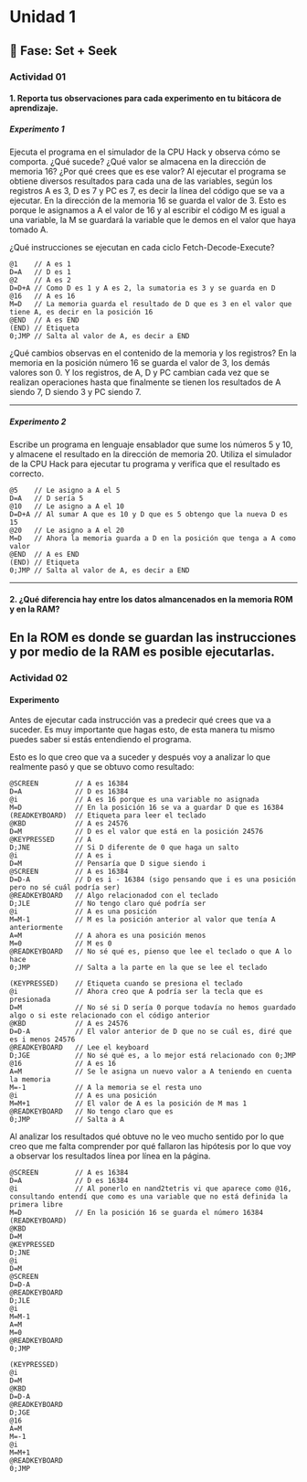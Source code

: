 # Unidad 1

## 🔎 Fase: Set + Seek

### Actividad 01
#### 1. Reporta tus observaciones para cada experimento en tu bitácora de aprendizaje.
##### Experimento 1
Ejecuta el programa en el simulador de la CPU Hack y observa cómo se comporta. ¿Qué sucede? ¿Qué valor se almacena en la dirección de memoria 16? ¿Por qué crees que es ese valor?
Al ejecutar el programa se obtiene diversos resultados para cada una de las variables, según los registros A es 3, D es 7 y PC es 7, es decir la línea del código que se va a ejecutar. En la dirección de la memoria 16 se guarda el valor de 3. Esto es porque le asignamos a A el valor de 16 y al escribir el código M es igual a una variable, la M se guardará la variable que le demos en el valor que haya tomado A. 

¿Qué instrucciones se ejecutan en cada ciclo Fetch-Decode-Execute?
~~~
@1    // A es 1
D=A   // D es 1
@2    // A es 2
D=D+A // Como D es 1 y A es 2, la sumatoria es 3 y se guarda en D
@16   // A es 16
M=D   // La memoria guarda el resultado de D que es 3 en el valor que tiene A, es decir en la posición 16
@END  // A es END
(END) // Etiqueta
0;JMP // Salta al valor de A, es decir a END
~~~
¿Qué cambios observas en el contenido de la memoria y los registros?
En la memoria en la posición número 16 se guarda el valor de 3, los demás valores son 0. Y los registros, de A, D y PC cambian cada vez que se realizan operaciones hasta que finalmente se tienen los resultados de A siendo 7, D siendo 3 y PC siendo 7.

---
##### Experimento 2
Escribe un programa en lenguaje ensablador que sume los números 5 y 10, y almacene el resultado en la dirección de memoria 20. Utiliza el simulador de la CPU Hack para ejecutar tu programa y verifica que el resultado es correcto.

~~~
@5    // Le asigno a A el 5
D=A   // D sería 5
@10   // Le asigno a A el 10
D=D+A // Al sumar A que es 10 y D que es 5 obtengo que la nueva D es 15
@20   // Le asigno a A el 20
M=D   // Ahora la memoria guarda a D en la posición que tenga a A como valor
@END  // A es END
(END) // Etiqueta
0;JMP // Salta al valor de A, es decir a END
~~~
---
#### 2. ¿Qué diferencia hay entre los datos almancenados en la memoria ROM y en la RAM?
En la ROM es donde se guardan las instrucciones y por medio de la RAM es posible ejecutarlas.
---
### Actividad 02
#### Experimento 
Antes de ejecutar cada instrucción vas a predecir qué crees que va a suceder. Es muy importante que hagas esto, de esta manera tu mismo puedes saber si estás entendiendo el programa.

Esto es lo que creo que va a suceder y después voy a analizar lo que realmente pasó y que se obtuvo como resultado:

~~~
@SCREEN         // A es 16384
D=A             // D es 16384
@i              // A es 16 porque es una variable no asignada
M=D             // En la posición 16 se va a guardar D que es 16384
(READKEYBOARD)  // Etiqueta para leer el teclado
@KBD            // A es 24576
D=M             // D es el valor que está en la posición 24576
@KEYPRESSED     // A
D;JNE           // Si D diferente de 0 que haga un salto
@i              // A es i
D=M             // Pensaría que D sigue siendo i
@SCREEN         // A es 16384
D=D-A           // D es i - 16384 (sigo pensando que i es una posición pero no sé cuál podría ser)
@READKEYBOARD   // Algo relacionadod con el teclado
D;JLE           // No tengo claro qué podría ser
@i              // A es una posición
M=M-1           // M es la posición anterior al valor que tenía A anteriormente
A=M             // A ahora es una posición menos
M=0             // M es 0
@READKEYBOARD   // No sé qué es, pienso que lee el teclado o que A lo hace
0;JMP           // Salta a la parte en la que se lee el teclado

(KEYPRESSED)    // Etiqueta cuando se presiona el teclado
@i              // Ahora creo que A podría ser la tecla que es presionada
D=M             // No sé si D sería 0 porque todavía no hemos guardado algo o si este relacionado con el código anterior
@KBD            // A es 24576
D=D-A           // El valor anterior de D que no se cuál es, diré que es i menos 24576 
@READKEYBOARD   // Lee el keyboard
D;JGE           // No sé qué es, a lo mejor está relacionado con 0;JMP
@16             // A es 16
A=M             // Se le asigna un nuevo valor a A teniendo en cuenta la memoria
M=-1            // A la memoria se el resta uno
@i              // A es una posición
M=M+1           // El valor de A es la posición de M mas 1
@READKEYBOARD   // No tengo claro que es
0;JMP           // Salta a A
~~~
Al analizar los resultados qué obtuve no le veo mucho sentido por lo que creo que me falta comprender por qué fallaron las hipótesis por lo que voy a observar los resultados línea por línea en la página.

~~~
@SCREEN         // A es 16384
D=A             // D es 16384
@i              // Al ponerlo en nand2tetris vi que aparece como @16, consultando entendí que como es una variable que no está definida la primera libre
M=D             // En la posición 16 se guarda el número 16384
(READKEYBOARD)
@KBD
D=M
@KEYPRESSED
D;JNE
@i
D=M
@SCREEN
D=D-A
@READKEYBOARD
D;JLE
@i
M=M-1
A=M
M=0
@READKEYBOARD
0;JMP

(KEYPRESSED)
@i
D=M
@KBD
D=D-A
@READKEYBOARD
D;JGE
@16
A=M
M=-1
@i
M=M+1
@READKEYBOARD
0;JMP
~~~
















